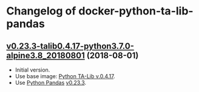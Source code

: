 Changelog of docker-python-ta-lib-pandas
========================================

## [v0.23.3-talib0.4.17-python3.7.0-alpine3.8_20180801](https://github.com/9fevrier/docker-python-ta-lib-pandas/tree/v0.23.3-talib0.4.17-python3.7.0-alpine3.8_20180801) (2018-08-01)

* Initial version.
* Use base image: [Python TA-Lib v.0.4.17](https://hub.docker.com/u/9fevrier/python-ta-lib:0.4.17_python3.7.0-alpine3.8_20180730).
* Use [Python Pandas](https://www.python.org/) [v0.23.3](https://www.python.org/downloads/release/python-370/).
